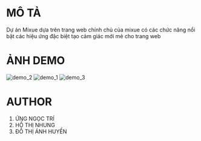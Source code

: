 # MÔ TẢ
Dự án Mixue dựa trên trang web chính chủ của mixue có các chức năng nổi bật các hiệu ứng đặc biệt tạo cảm giác mới mẻ cho trang web
# ẢNH DEMO
![demo_2](https://user-images.githubusercontent.com/97950144/230292953-70925e83-c1ee-4297-a38e-292f6323efc1.jpg)
![demo_1](https://user-images.githubusercontent.com/97950144/230292932-e86a61f7-aca2-46a7-bec3-df20ac84242e.jpg)
![demo_3](https://user-images.githubusercontent.com/97950144/230292967-59c4ab60-c6a1-48f1-8e12-80c1c093a58e.jpg)
# AUTHOR
1. ỨNG NGỌC TRÍ
2. HỒ THỊ NHUNG
3. ĐỖ THỊ ÁNH HUYỀN